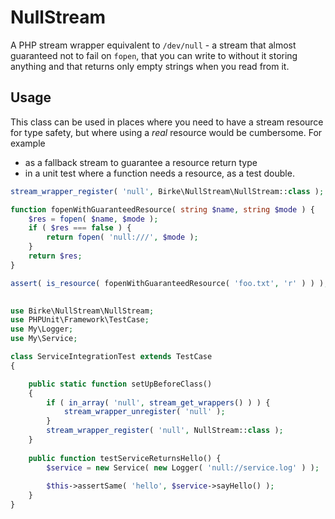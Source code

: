 # NullStream

A PHP stream wrapper equivalent to `/dev/null` - a stream that almost
guaranteed not to fail on `fopen`, that you can write to without it 
storing anything and that returns only empty strings when you read from it.

## Usage
This class can be used in places where you need to have a stream resource
for type safety, but where using a *real* resource would be cumbersome. For example 

* as a fallback stream to guarantee a resource return type 
* in a unit test where a function needs a resource, as a test double.

```PHP
stream_wrapper_register( 'null', Birke\NullStream\NullStream::class );

function fopenWithGuaranteedResource( string $name, string $mode ) {
    $res = fopen( $name, $mode );
    if ( $res === false ) {
        return fopen( 'null:///', $mode );
    }
    return $res;
}

assert( is_resource( fopenWithGuaranteedResource( 'foo.txt', 'r' ) ) );
 
```

```PHP
use Birke\NullStream\NullStream;
use PHPUnit\Framework\TestCase;
use My\Logger;
use My\Service;

class ServiceIntegrationTest extends TestCase
{

    public static function setUpBeforeClass()
    {
        if ( in_array( 'null', stream_get_wrappers() ) ) {
            stream_wrapper_unregister( 'null' );
        }
        stream_wrapper_register( 'null', NullStream::class );
    }
    
    public function testServiceReturnsHello() {
        $service = new Service( new Logger( 'null://service.log' ) );
        
        $this->assertSame( 'hello', $service->sayHello() );
    }
}
 
```
